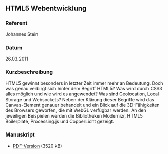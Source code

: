 ## HTML5 Webentwicklung


### Referent
Johannes Stein

### Datum
26.03.2011

### Kurzbeschreibung
HTML5 gewinnt besonders in letzter Zeit immer mehr an Bedeutung. Doch was genau
verbirgt sich hinter dem Begriff HTML5? Was wird durch CSS3 alles möglich und
wie wird es angewendet? Was sind Geolocation, Local Storage und Websockets?
Neben der Klärung dieser Begriffe wird das Canvas-Element genauer behandelt und
ein Blick auf die 3D-Fähigkeiten des Browsers geworfen, die mit WebGL verfügbar
werden. An den jeweiligen Beispielen werden die Bibliotheken Modernizr, HTML5
Boilerplate, Processing.js und CopperLicht gezeigt. 

### Manuskript

* [PDF-Version](/download/Vortraege/HTML5_LIT_2011.pdf) (3520 kB)
